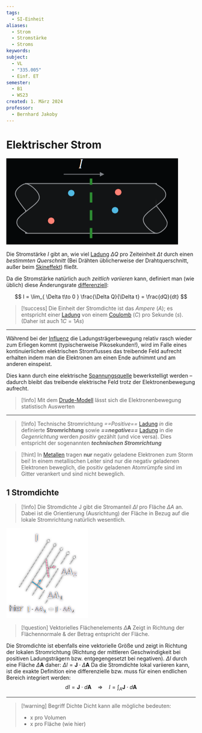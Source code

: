 ```yaml
---
tags:
  - SI-Einheit
aliases:
  - Strom
  - Stromstärke
  - Stroms
keywords: 
subject:
  - VL
  - "335.005"
  - Einf. ET
semester:
  - B1
  - WS23
created: 1. März 2024
professor:
  - Bernhard Jakoby
---
```

 

# Elektrischer Strom

![InlineR](assets/Pasted%20image%2020240302023649.png)

Die Stromstärke $I$ gibt an, wie viel [Ladung](Statisches%20E-Feld.md) $\Delta Q$ pro Zeiteinheit $\Delta t$ durch einen *bestimmten Querschnitt* (Bei Drähten üblicherweise der Drahtquerschnitt, außer beim [Skineffekt](Skineffekt.md)) fließt.

Da die Stromstärke natürlich auch *zeitlich variieren* kann, definiert man (wie üblich) diese Änderungsrate [differenziell](../Mathematik/mathe%20(3)/Differenzialrechnung.md):

$$
I = \lim_{ \Delta t\to 0 } \frac{\Delta Q}{\Delta t} = \frac{dQ}{dt} 
$$

> [!success] Die Einheit der Stromdichte ist das *Ampere* ($A$);
> es entspricht einer [Ladung](Statisches%20E-Feld.md) von einem [Coulomb](Elektrische%20Kraft.md) ($C$) pro Sekunde ($s$).
> (Daher ist auch $1C=1As$)

---

Während bei der [Influenz](../Elektrotechnik/elektrische%20Influenz.md) die Ladungsträgerbewegung relativ rasch wieder zum Erliegen kommt (typischerweise Pikosekunden!), wird im Falle eines kontinuierlichen elektrischen Stromflusses das treibende Feld aufrecht erhalten indem man die Elektronen am einen Ende aufnimmt und am anderen einspeist.

Dies kann durch eine elektrische [Spannungsquelle](../Elektrotechnik/elektrische%20Spannung.md) bewerkstelligt werden – dadurch bleibt das treibende elektrische Feld trotz der Elektronenbewegung aufrecht.


 > [!info] Mit dem [Drude-Modell](Drude-Modell.md) lässt sich die Elektronenbewegung statistisch Auswerten 

---

> [!info] Technische Stromrichtung
> *==Positive==* [Ladung](Statisches%20E-Feld.md) *in* die definierte **Stromrichtung** sowie ***==negative==*** [Ladung](Statisches%20E-Feld.md) in die *Gegenrichtung* werden *positiv* gezählt (und vice versa).
> Dies entspricht der sogenannten ***technischen Stromrichtung***

 > [!hint] In [Metallen](../Chemie/Metallbindung.md) tragen **nur** negativ geladene Elektronen zum Storm bei!
 > In einem metallischen Leiter sind nur die negativ geladenen Elektronen beweglich, die positiv geladenen Atomrümpfe sind im Gitter verankert und sind nicht beweglich.

## 1 Stromdichte

> [!info] Die Stromdichte J gibt die Stromanteil $\Delta I$ pro Fläche $\Delta A$ an.
> Dabei ist die Orientierung (Ausrichtung) der Fläche in Bezug auf die lokale Stromrichtung natürlich wesentlich.

![inlineR](assets/BspVekFlaecheStromdichte.png)

> [!question] Vektorielles Flächenelements $\Delta \mathbf{A}$ 
> Zeigt in Richtung der Flächennormale & der Betrag entspricht der Fläche.

Die Stromdichte ist ebenfalls eine vektorielle Größe und zeigt in Richtung der lokalen Stromrichtung (Richtung der mittleren Geschwindigkeit bei positiven Ladungsträgern bzw. entgegengesetzt bei negativen).
$\Delta I$ durch eine Fläche $\Delta \mathbf{A}$ daher: $\Delta I=\mathbf{J} \cdot \Delta \mathbf{A}$
Da die Stromdichte lokal variieren kann, ist die exakte Definition eine differenzielle bzw. muss für einen endlichen Bereich integriert werden:
$$
d I=\mathbf{J} \cdot d \mathbf{A} \quad \Rightarrow \quad I=\int_A \mathbf{J} \cdot d \mathbf{A}
$$

---

> [!warning] Begriff Dichte
> Dicht kann alle mögliche bedeuten:
> - x pro Volumen
> - x pro Fläche (wie hier)